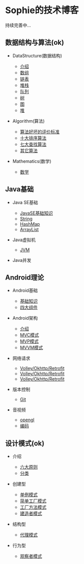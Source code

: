 # Sophie的技术博客

持续完善中...

## 数据结构与算法(ok)

* DataStructure(数据结构)

    * [介绍](https://github.com/2211785113/Blog/blob/master/数据结构与算法/DataStructure/介绍.md)
    * [数组](https://github.com/2211785113/Blog/blob/master/数据结构与算法/DataStructure/1数组.md)
    * [链表](https://github.com/2211785113/Blog/blob/master/数据结构与算法/DataStructure/2链表.md)
    * [堆栈](https://github.com/2211785113/Blog/blob/master/数据结构与算法/DataStructure/3堆栈.md)
    * [队列](https://github.com/2211785113/Blog/blob/master/数据结构与算法/DataStructure/4队列.md)
    * [树](https://github.com/2211785113/Blog/blob/master/数据结构与算法/DataStructure/5树.md)
    * [图](https://github.com/2211785113/Blog/blob/master/数据结构与算法/DataStructure/6图.md)
    * [堆](https://github.com/2211785113/Blog/blob/master/数据结构与算法/DataStructure/7堆.md)

* Algorithm(算法)

    * [算法好坏的评价标准](https://github.com/2211785113/Blog/blob/master/数据结构与算法/Algorithm/算法好坏的评价标准.md)
    * [十大排序算法](https://github.com/2211785113/Blog/blob/master/数据结构与算法/Algorithm/十大排序算法.md)
    * [七大查找算法](https://github.com/2211785113/Blog/blob/master/数据结构与算法/Algorithm/七大查找算法.md)
    * [其它算法](https://github.com/2211785113/Blog/blob/master/数据结构与算法/Algorithm/其它算法.md)

* Mathematics(数学)

    * [数学](https://github.com/2211785113/Blog/blob/master/数据结构与算法/Mathematics/数学.md)

## Java基础

* Java SE基础

    * [JavaSE基础知识](https://github.com/2211785113/Blog/blob/master/Java基础/JavaSE基础/JavaSE基础知识.md)
    * [String](https://github.com/2211785113/Blog/blob/master/Java基础/Java中类源码剖析/String)
    * [HashMap](https://github.com/2211785113/Blog/blob/master/Java基础/Java中类源码剖析/HashMap)
    * [ArrayList](https://github.com/2211785113/Blog/blob/master/Java基础/Java中类源码剖析/ArrayList)

* Java虚拟机

    * [JVM](https://github.com/2211785113/Blog/blob/master/Java基础/Java虚拟机/JVM)

* Java并发

## Android理论

* Android基础

    * [基础知识](https://github.com/2211785113/Blog/blob/master/Android理论/Android基础/基础知识)
    * [四大组件](https://github.com/2211785113/Blog/blob/master/Android理论/Android基础/四大组件)

* Android架构

    * [介绍](https://github.com/2211785113/Blog/blob/master/Android理论/架构/介绍.md)
    * [MVC模式](https://github.com/2211785113/Blog/blob/master/Android理论/架构/MVC模式.md)
    * [MVP模式](https://github.com/2211785113/Blog/blob/master/Android理论/架构/MVP模式.md)
    * [MVVM模式](https://github.com/2211785113/Blog/blob/master/Android理论/架构/MVVM模式.md)

* 网络请求

    * [Volley/Okhttp/Retrofit](https://github.com/2211785113/Blog/blob/master/Android理论/网络请求/网络传输原理/网络协议TCP/IP和HTTP)
    * [Volley/Okhttp/Retrofit](https://github.com/2211785113/Blog/blob/master/Android理论/网络请求/Socket)
    * [Volley/Okhttp/Retrofit](https://github.com/2211785113/Blog/blob/master/Android理论/网络请求/Volley/Okhttp/Retrofit)

* 版本控制

    * [Git](https://github.com/2211785113/Blog/blob/master/Android理论/版本控制/Git)

* 音视频

    * [opengl](https://github.com/2211785113/Blog/blob/master/Android理论/音视频/opengl)
    * [编码](https://github.com/2211785113/Blog/blob/master/Android理论/音视频/编码)

## 设计模式(ok)

* 介绍

    * [六大原则](https://github.com/2211785113/Blog/blob/master/设计模式/介绍/六大原则.md)
    * [分类](https://github.com/2211785113/Blog/blob/master/设计模式/介绍/分类.md)

* 创建型

    * [单例模式](https://github.com/2211785113/Blog/blob/master/设计模式/创建型/单例模式.md)
    * [简单工厂模式](https://github.com/2211785113/Blog/blob/master/设计模式/创建型/简单工厂模式.md)
    * [工厂方法模式](https://github.com/2211785113/Blog/blob/master/设计模式/创建型/工厂方法模式.md)
    * [建造者模式](https://github.com/2211785113/Blog/blob/master/设计模式/创建型/建造者模式.md)

* 结构型

    * [代理模式](https://github.com/2211785113/Blog/blob/master/设计模式/结构型/代理模式.md)

* 行为型

    * [观察者模式](https://github.com/2211785113/Blog/blob/master/设计模式/行为型/观察者模式.md)



